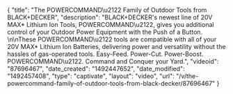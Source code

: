 {
    "title": "The POWERCOMMAND\u2122 Family of Outdoor Tools from BLACK+DECKER",
    "description": "BLACK+DECKER's newest line of 20V MAX* Lithium Ion Tools, POWERCOMMAND\u2122, gives you additional control of your Outdoor Power Equipment with the Push of a Button. \n\nThese POWERCOMMAND\u2122 tools are compatible with all of your 20V MAX* Lithium Ion Batteries, delivering power and versatility without the hassles of gas-operated tools. Easy-Feed. Power-Cut. Power-Boost. POWERCOMMAND\u2122. Command and Conquer your Yard.",
    "videoid": "87696467",
    "date_created": "1492447652",
    "date_modified": "1492457408",
    "type": "captivate",
    "layout": "video",
    "url": "\/v\/the-powercommand-family-of-outdoor-tools-from-black-decker\/87696467"
}